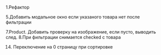 1.Рефактор

<!-- 2.Исправить верстку card_style (прыгает slider) ^^ -->
<!-- 3.Переименовать фцию switchingPage ^^ -->
<!-- 4.Добавить кнопку search и подключить событие к ней  -->

5.Добавить модальное окно если указаного товара нет после фильтрации

<!-- 6.Найти и назначить событие на кнопку поиск  -->

7.Product. Добавить проверку на изображение, если пусто, выводить след.
8.При фильтрации снимается checked с товара

<!-- 9.При повторном нажатии изменяется цена правильно -->
<!-- 10.Добавить datalist в поиск -->
<!-- 11. Добавить странцу продуктов -->
<!-- 12. Реализовать рекомендуемые продукты  -->
<!-- 13. Курс валют  -->

14. Переключение на 0 страницу при сортировке
